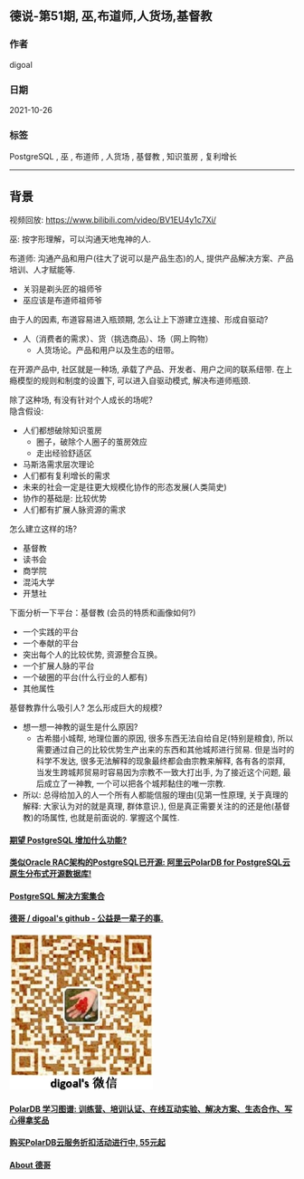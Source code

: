 ## 德说-第51期, 巫,布道师,人货场,基督教  
                                      
### 作者                                      
digoal                                      
                                      
### 日期                                      
2021-10-26                                      
                                      
### 标签                                      
PostgreSQL , 巫 , 布道师 , 人货场 , 基督教 , 知识茧房 , 复利增长           
                                      
----                                      
                                      
## 背景        
  
视频回放: https://www.bilibili.com/video/BV1EU4y1c7Xi/     
  
巫: 按字形理解，可以沟通天地鬼神的人.  
  
布道师: 沟通产品和用户(往大了说可以是产品生态)的人, 提供产品解决方案、产品培训、人才赋能等.    
  
- 关羽是剃头匠的祖师爷  
- 巫应该是布道师祖师爷  
  
由于人的因素, 布道容易进入瓶颈期, 怎么让上下游建立连接、形成自驱动?   
- 人（消费者的需求）、货（挑选商品）、场（网上购物）  
   - 人货场论。产品和用户以及生态的纽带。  
  
在开源产品中, 社区就是一种场, 承载了产品、开发者、用户之间的联系纽带. 在上瘾模型的规则和制度的设置下, 可以进入自驱动模式, 解决布道师瓶颈.   
  
除了这种场, 有没有针对个人成长的场呢?    
隐含假设:   
- 人们都想破除知识茧房  
    - 圈子，破除个人圈子的茧房效应  
    - 走出经验舒适区  
- 马斯洛需求层次理论  
- 人们都有复利增长的需求  
- 未来的社会一定是往更大规模化协作的形态发展(人类简史)  
- 协作的基础是: 比较优势  
- 人们都有扩展人脉资源的需求  
  
怎么建立这样的场?  
- 基督教  
- 读书会  
- 商学院  
- 混沌大学  
- 开慧社  
  
下面分析一下平台：基督教 (会员的特质和画像如何?)  
- 一个实践的平台  
- 一个奉献的平台  
- 突出每个人的比较优势, 资源整合互换。  
- 一个扩展人脉的平台  
- 一个破圈的平台(什么行业的人都有)  
- 其他属性
  
  
基督教靠什么吸引人? 怎么形成巨大的规模?   
- 想一想一神教的诞生是什么原因?  
    - 古希腊小城帮, 地理位置的原因, 很多东西无法自给自足(特别是粮食), 所以需要通过自己的比较优势生产出来的东西和其他城邦进行贸易. 但是当时的科学不发达, 很多无法解释的现象最终都会由宗教来解释, 各有各的崇拜, 当发生跨城邦贸易时容易因为宗教不一致大打出手, 为了接近这个问题, 最后成立了一神教, 一个可以把各个城邦黏住的唯一宗教.   
- 所以: 总得给加入的人一个所有人都能信服的理由(见第一性原理, 关于真理的解释: 大家认为对的就是真理, 群体意识.), 但是真正需要关注的的还是他(基督教)的场属性, 也就是前面说的. 掌握这个属性.      
  
  
  
#### [期望 PostgreSQL 增加什么功能?](https://github.com/digoal/blog/issues/76 "269ac3d1c492e938c0191101c7238216")
  
  
#### [类似Oracle RAC架构的PostgreSQL已开源: 阿里云PolarDB for PostgreSQL云原生分布式开源数据库!](https://github.com/ApsaraDB/PolarDB-for-PostgreSQL "57258f76c37864c6e6d23383d05714ea")
  
  
#### [PostgreSQL 解决方案集合](https://yq.aliyun.com/topic/118 "40cff096e9ed7122c512b35d8561d9c8")
  
  
#### [德哥 / digoal's github - 公益是一辈子的事.](https://github.com/digoal/blog/blob/master/README.md "22709685feb7cab07d30f30387f0a9ae")
  
  
![digoal's wechat](../pic/digoal_weixin.jpg "f7ad92eeba24523fd47a6e1a0e691b59")
  
  
#### [PolarDB 学习图谱: 训练营、培训认证、在线互动实验、解决方案、生态合作、写心得拿奖品](https://www.aliyun.com/database/openpolardb/activity "8642f60e04ed0c814bf9cb9677976bd4")
  
  
#### [购买PolarDB云服务折扣活动进行中, 55元起](https://www.aliyun.com/activity/new/polardb-yunparter?userCode=bsb3t4al "e0495c413bedacabb75ff1e880be465a")
  
  
#### [About 德哥](https://github.com/digoal/blog/blob/master/me/readme.md "a37735981e7704886ffd590565582dd0")
  
